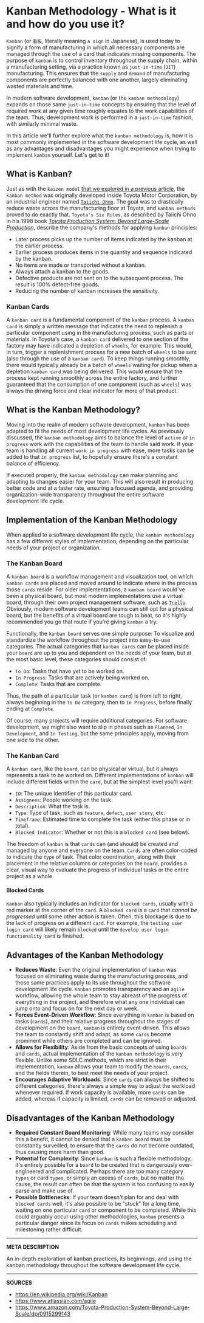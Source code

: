 # Kanban Methodology - What is it and how do you use it?

`Kanban` (or `看板`, literally meaning `a sign` in Japanese), is used today to signify a form of manufacturing in which all necessary components are managed through the use of a card that indicates missing components.  The purpose of `kanban` is to control inventory throughout the supply chain, within a manufacturing setting, via a practice known as `just-in-time` (`JIT`) manufacturing.  This ensures that the `supply` and `demand` of manufacturing components are perfectly balanced with one another, largely eliminating wasted materials and time.

In modern software development, `kanban` (or the `kanban methodology`) expands on those same `just-in-time` concepts by ensuring that the level of required work at any given time roughly equates to the work capabilities of the team.  Thus, development work is performed in a `just-in-time` fashion, with similarly minimal waste.

In this article we'll further explore what the `kanban methodology` is, how it is most commonly implemented in the software development life cycle, as well as any advantages and disadvantages you might experience when trying to implement `kanban` yourself.  Let's get to it!

## What is Kanban?

Just as with the `kaizen model` [that we explored in a previous article](https://airbrake.io/blog/sdlc/kaizen-model), the `kanban method` was originally developed inside Toyota Motor Corporation, by an industrial engineer named [`Taiichi Ohno`](https://en.wikipedia.org/wiki/Taiichi_Ohno).  The goal was to drastically reduce waste across the manufacturing floor at Toyota, and `kanban methods` proved to do exactly that.  `Toyota's Six Rules`, as described by Taiichi Ohno in his 1998 book [_Toyota Production System: Beyond Large-Scale Production_](https://www.amazon.com/Toyota-Production-System-Beyond-Large-Scale/dp/0915299143), describe the company's methods for applying `kanban` principles:

- Later process picks up the number of items indicated by the kanban at the earlier process.
- Earlier process produces items in the quantity and sequence indicated by the kanban.
- No items are made or transported without a kanban.
- Always attach a kanban to the goods.
- Defective products are not sent on to the subsequent process. The result is 100% defect-free goods.
- Reducing the number of kanban increases the sensitivity.

### Kanban Cards

A `kanban card` is a fundamental component of the `kanban` process.  A `kanban card` is simply a written message that indicates the need to replenish a particular component using in the manufacturing process, such as parts or materials.  In Toyota's case, a `kanban card` delivered to one section of the factory may have indicated a depletion of `wheels`, for example.  This would, in turn, trigger a replenishment process for a new batch of `wheels` to be sent (also through the use of a `kanban card`).  To keep things running smoothly, there would typically already be a batch of `wheels` waiting for pickup when a depletion `kanban card` was being delivered.  This would ensure that the process kept running smoothly across the entire factory, and further guaranteed that the consumption of one component (such as `wheels`) was always the driving force and clear indicator for more of that product.

## What is the Kanban Methodology?

Moving into the realm of modern software development, `kanban` has been adapted to fit the needs of most development life cycles.  As previously discussed, the `kanban methodology` aims to balance the level of `active` or `in progress` work with the capabilities of the team to handle said work.  If your team is handling all current `work in progress` with ease, more tasks can be added to that `in progress` list, to hopefully ensure there's a constant balance of efficiency.

If executed properly, the `kanban methodology` can make planning and adapting to changes easier for your team.  This will also result in producing better code and at a faster rate, ensuring a focused agenda, and providing organization-wide transparency throughout the entire software development life cycle.

## Implementation of the Kanban Methodology

When applied to a software development life cycle, the `kanban methodology` has a few different styles of implementation, depending on the particular needs of your project or organization.

### The Kanban Board

A `kanban board` is a workflow management and visualization tool, on which `kanban cards` are placed and moved around to indicate where in the process those `cards` reside.  For older implementations, a `kanban board` would've been a physical board, but most modern implementations use a virtual board, through their own project management software, such as [`Trello`](https://trello.com/).  Obviously, modern software development teams can still opt for a physical board, but the benefits of a virtual board are tough to beat, so it's highly recommended you go that route if you're giving `kanban` a try.

Functionally, the `kanban board` serves one simple purpose: To visualize and standardize the workflow throughout the project into easy-to-use categories.  The actual categories that `kanban cards` can be placed inside your `board` are up to you and dependent on the needs of your team, but at the most basic level, these categories should consist of:

- `To Do`: Tasks that have yet to be worked on.
- `In Progress`: Tasks that are actively being worked on.
- `Complete`: Tasks that are complete.

Thus, the path of a particular task (or `kanban card`) is from left to right, always beginning in the `To Do` category, then to `In Progress`, before finally ending at `Complete`.

Of course, many projects will require additional categories.  For software development, we might also want to slip in phases such as `Planned`, `In Development`, and `In Testing`, but the same principles apply, moving from one side to the other.

### The Kanban Card

A `kanban card`, like the `board`, can be physical or virtual, but it always represents a task to be worked on.  Different implementations of `kanban` will include different fields within the `card`, but at the simplest level you'll want:

- `ID`: The unique identifier of this particular card.
- `Assignees`: People working on the task.
- `Description`: What the task is.
- `Type`: Type of task, such as `feature`, `defect`, `user story`, etc.
- `Timeframe`: Estimated time to complete the task (either this phase or in total).
- `Blocked Indicator`: Whether or not this is a `blocked card` (see below).

The freedom of `kanban` is that `cards` can (and should) be created and managed by anyone and everyone on the team.  `Cards` are often color-coded to indicate the `type` of task.  That color coordination, along with their placement in the relative columns or categories on the `board`, provides a clear, visual way to evaluate the progress of individual tasks or the entire project as a whole.

#### Blocked Cards

`Kanban` also typically includes an indicator for `blocked cards`, usually with a red marker at the corner of the `card`.  A `blocked card` is a `card` that _cannot be progressed_ until some other action is taken.  Often, this blockage is due to the lack of progress on a different `card`.  For example, the `testing user login card` will likely remain `blocked` until the `develop user login functionality card` is finished.

## Advantages of the Kanban Methodology

- **Reduces Waste**: Even the original implementation of `kanban` was focused on eliminating waste during the manufacturing process, and those same practices apply to its use throughout the software development life cycle.  `Kanban` promotes transparency and an `agile` workflow, allowing the whole team to stay abreast of the progress of everything in the project, and therefore what any one individual can jump onto and focus on for the next day or week.
- **Forces Event-Driven Workflow**: Since everything in `kanban` is based on tasks (`cards`), and their relative progress throughout the stages of development on the `board`, `kanban` is entirely event-driven.  This allows the team to constantly shift and adapt, as some `cards` become prominent while others are completed and can be ignored.
- **Allows for Flexibility**: Aside from the basic concepts of using `boards` and `cards`, actual implementation of the `kanban methodology` is very flexible.  Unlike some SDLC methods, which are strict in their implementation, `kanban` allows your team to modify the `boards`, `cards`, and the fields therein, to best meet the needs of your project.
- **Encourages Adaptive Workloads**: Since `cards` can always be shifted to different categories, there's always a simple way to adjust the workload whenever required.  If work capacity is available, more `cards` can be added, whereas if capacity is limited, `cards` can be removed or adjusted.

## Disadvantages of the Kanban Methodology

- **Required Constant Board Monitoring**: While many teams may consider this a benefit, it cannot be denied that a `kanban board` must be constantly surveilled, to ensure that the `cards` do not become outdated, thus causing more harm than good.
- **Potential for Complexity**: Since `kanban` is such a flexible methodology, it's entirely possible for a `board` to be created that is dangerously over-engineered and complicated.  Perhaps there are too many category `types` or card `types`, or simply an excess of `cards`, but no matter the cause, the result can often be that the system is too confusing to easily parse and make use of.
- **Possible Bottlenecks**: If your team doesn't plan for and deal with `blocked cards` well, it's also possible to be "stuck" for a long time, waiting on one particular `card` or component to be completed.  While this could arguably occur using other methodologies, `kanban` presents a particular danger since its focus on `cards` makes scheduling and milestoning rather difficult.

---

__META DESCRIPTION__

An in-depth exploration of kanban practices, its beginnings, and using the kanban methodology throughout the software development life cycle.

---

__SOURCES__

- https://en.wikipedia.org/wiki/Kanban
- https://www.atlassian.com/agile
- https://www.amazon.com/Toyota-Production-System-Beyond-Large-Scale/dp/0915299143